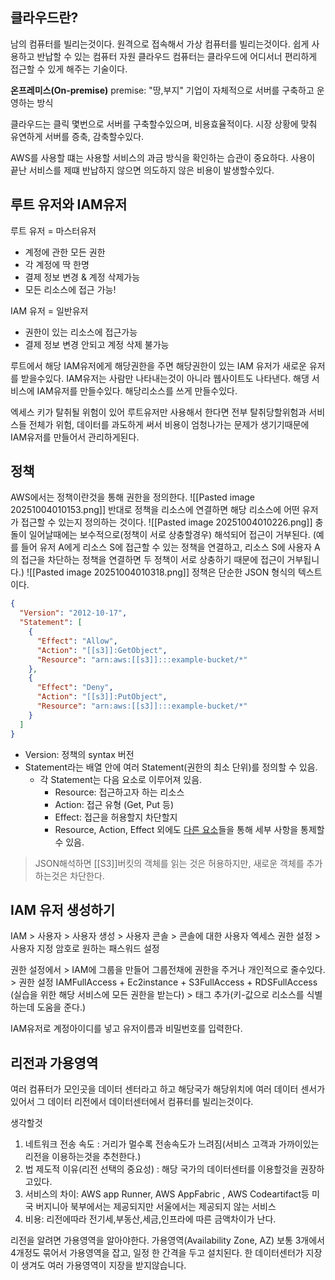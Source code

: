 ## 클라우드란?
남의 컴퓨터를 빌리는것이다. 원격으로 접속해서 가상 컴퓨터를 빌리는것이다.
쉽게 사용하고 반납할 수 있는 컴퓨터 자원
클라우드 컴퓨터는 클라우드에 어디서너 편리하게 접근할 수 있게 해주는 기술이다.

**온프레미스(On-premise)**
premise: "땅,부지"
기업이 자체적으로 서버를 구축하고 운영하는 방식

클라우드는 클릭 몇번으로 서버를 구축할수있으며,
비용효율적이다.
시장 상황에  맞춰 유연하게 서버를 증축, 감축할수있다.

AWS를 사용할 떄는 사용할 서비스의 과금 방식을 확인하는 습관이 중요하다. 사용이 끝난 서비스를 제떄 반납하지 않으면 의도하지 않은 비용이 발생할수있다.

## 루트 유저와 IAM유저
루트 유저 = 마스터유저
-  계정에 관한 모든  권한
- 각 계정에 딱 한명
- 결제 정보 변경 & 계정 삭제가능
- 모든 리소스에 접근 가능!

IAM 유저 = 일반유저
- 권한이 있는 리소스에 접근가능
- 결제 정보 변경 안되고 계정 삭제 불가능

루트에서 해당 IAM유저에게 해당권한을 주면  해당권한이 있는 IAM 유저가 새로운 유저를 받을수있다.
IAM유저는 사람만 나타내는것이 아니라 웹사이트도 나타낸다.
해댕  서비스에 IAM유저를 만들수있다. 해당리소스를 쓰게  만들수있다.

엑세스 키가 탈취될 위험이 있어 루트유저만 사용해서 한다면 전부 탈취당할위험과 서비스들 전체가 위험, 데이터를 과도하게 써서 비용이  엄청나가는 문제가 생기기때문에
IAM유저를 만들어서 관리하게된다.

## 정책
AWS에서는  정책이란것을 통해 권한을 정의한다.
![[Pasted image 20251004010153.png]]
반대로 정책을 리소스에 연결하면 해당 리소스에 어떤 유저가 접근할 수 있는지 정의하는 것이다.
![[Pasted image 20251004010226.png]]
충돌이 일어날때에는 보수적으로(정책이 서로  상충할경우) 해석되어 접근이 거부된다. (예를 들어 유저 A에게 리소스 S에 접근할 수 있는 정책을 연결하고, 리소스 S에 사용자 A의 접근을 차단하는 정책을 연결하면 두 정책이 서로 상충하기 때문에 접근이 거부됩니다.)
![[Pasted image 20251004010318.png]]
정책은 단순한 JSON 형식의 텍스트이다.
```JSON
{
  "Version": "2012-10-17",
  "Statement": [
    {
      "Effect": "Allow",
      "Action": "[[s3]]:GetObject",
      "Resource": "arn:aws:[[s3]]:::example-bucket/*"
    },
    {
      "Effect": "Deny",
      "Action": "[[s3]]:PutObject",
      "Resource": "arn:aws:[[s3]]:::example-bucket/*"
    }
  ]
}
```
- Version: 정책의 syntax 버전
- Statement라는 배열 안에 여러 Statement(권한의 최소 단위)를 정의할 수 있음.
    - 각 Statement는 다음 요소로 이루어져 있음.
        - Resource: 접근하고자 하는 리소스
        - Action: 접근 유형 (Get, Put 등)
        - Effect: 접근을 허용할지 차단할지
        - Resource, Action, Effect 외에도 [다른 요소](https://docs.aws.amazon.com/IAM/latest/UserGuide/reference_policies_elements.html)들을 통해 세부 사항을 통제할 수 있음.
> JSON해석하면  [[S3]]버킷의 객체를 읽는 것은 허용하지만, 새로운  객체를 추가하는것은 차단한다.

## IAM 유저 생성하기
IAM >  사용자  > 사용자 생성 > 사용자 콘솔 > 콘솔에 대한 사용자 엑세스  권한  설정 > 사용자 지정  암호로 원하는 패스워드  설정

권한 설정에서 >   IAM에 그룹을 만들어 그룹전채에  권한을 주거나 개인적으로 줄수있다. > 권한 설정  IAMFullAccess + Ec2instance + S3FullAccess + RDSFullAccess (실습을  위한 해당  서비스에 모든  권한을 받는다) > 태그 추가(키-값으로 리소스를 식별하는데 도움을 준다.)

IAM유저로 계정아이디를 넣고 유저이름과 비밀번호를 입력한다.

## 리전과 가용영역
여러 컴퓨터가 모인곳을 데이터 센터라고 하고  해당국가 해당위치에 여러 데이터 센서가 있어서 그 데이터 리전에서  데이터센터에서 컴퓨터를 빌리는것이다.

생각할것
1. 네트워크 전송 속도  : 거리가 멀수록 전송속도가 느려짐(서비스 고객과 가까이있는  리전을 이용하는것을  추천한다.) 
2. 법 제도적  이유(리전 선택의 중요성) :  해당  국가의 데이터센터를 이용할것을  권장하고있다.
3. 서비스의  차이:  AWS app  Runner, AWS AppFabric , AWS Codeartifact등 미국 버지니아 북부에서는 제공되지만 서울에서는 제공되지  않는 서비스
4. 비용: 리전에따라 전기세,부동산,세금,인프라에 따른 금액차이가 난다.

리전을  알려면  가용영역을 알아야한다.
가용영역(Availability Zone,  AZ) 보통  3개에서 4개정도 묶어서 가용영역을 잡고, 일정 한 간격을 두고 설치된다. 한 데이터센터가 지장이 생겨도 여러 가용영역이 지장을 받지않습니다.
